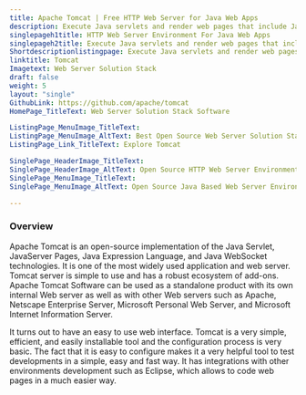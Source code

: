 ```yaml
---
title: Apache Tomcat | Free HTTP Web Server for Java Web Apps
description: Execute Java servlets and render web pages that include Java pages. Apache Tomcat software powers large-scale, mission-critical web applications.
singlepageh1title: HTTP Web Server Environment For Java Web Apps
singlepageh2title: Execute Java servlets and render web pages that include Java server page coding. Apache Tomcat software powers large-scale, mission-critical web applications.
Shortdescriptionlistingpage: Execute Java servlets and render web pages that include Java server page coding. Apache Tomcat software powers large-scale, mission-critical web applications.
linktitle: Tomcat
Imagetext: Web Server Solution Stack
draft: false
weight: 5
layout: "single"
GithubLink: https://github.com/apache/tomcat
HomePage_TitleText: Web Server Solution Stack Software

ListingPage_MenuImage_TitleText: 
ListingPage_MenuImage_AltText: Best Open Source Web Server Solution Stack Options
ListingPage_Link_TitleText: Explore Tomcat

SinglePage_HeaderImage_TitleText: 
SinglePage_HeaderImage_AltText: Open Source HTTP Web Server Environment For Java Web Apps
SinglePage_MenuImage_TitleText: 
SinglePage_MenuImage_AltText: Open Source Java Based Web Server Environment

---
```

### **Overview**

Apache Tomcat is an open-source implementation of the Java Servlet, JavaServer Pages, Java Expression Language, and Java WebSocket technologies. It is one of the most widely used application and web server. Tomcat server is simple to use and has a robust ecosystem of add-ons. Apache Tomcat Software can be used as a standalone product with its own internal Web server as well as with other Web servers such as Apache, Netscape Enterprise Server, Microsoft Personal Web Server, and Microsoft Internet Information Server.

It turns out to have an easy to use web interface. Tomcat is a very simple, efficient, and easily installable tool and the configuration process is very basic. The fact that it is easy to configure makes it a very helpful tool to test developments in a simple, easy and fast way. It has integrations with other environments development such as Eclipse, which allows to code web pages in a much easier way.
